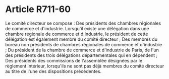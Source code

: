 # Article R711-60

Le comité directeur se compose :   Des présidents des chambres régionales de commerce et d'industrie. Lorsqu'il existe une délégation dans une chambre régionale de commerce et d'industrie, le président de cette délégation est également membre du comité directeur ;   Des membres du bureau non présidents de chambres régionales de commerce et d'industrie ;   Du président de la chambre de commerce et d'industrie de Paris, de l'un des présidents des trois délégations départementales qui en dépendent ;   Des présidents des commissions de l'assemblée désignées par le règlement intérieur, lorsqu'ils ne sont pas déjà membres du comité directeur au titre de l'une des dispositions précédentes.